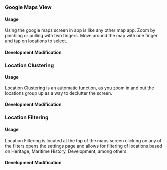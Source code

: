 ### Google Maps View

#### Usage

Using the google maps screen in app is like any other map app. Zoom by pinching or pulling with two fingers. Move around the map with one finger and tap on locations to select.


#### Development Modification


### Location Clustering

#### Usage
Location Clustering is an automatic function, as you zoom in and out the locations group up as a way to declutter the screen.

#### Development Modification

### Location Filtering

#### Usage
Location Filtering is located at the top of the maps screen clicking on any of the filters opens the settings page and allows for filtering of locations based on Heritage, Maritime History, Development, among others. 

#### Development Modification
